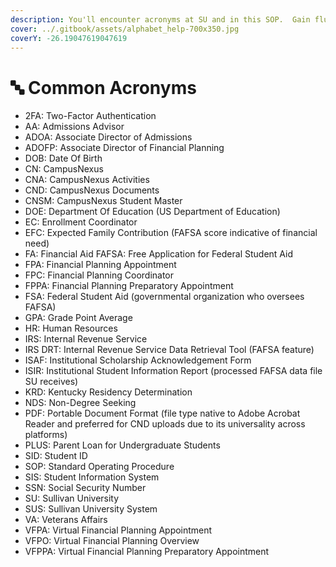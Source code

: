 ```yaml
---
description: You'll encounter acronyms at SU and in this SOP.  Gain fluency here.
cover: ../.gitbook/assets/alphabet_help-700x350.jpg
coverY: -26.19047619047619
---
```


# 🔤 Common Acronyms

* 2FA: Two-Factor Authentication
* AA: Admissions Advisor
* ADOA: Associate Director of Admissions
* ADOFP: Associate Director of Financial Planning
* DOB: Date Of Birth
* CN: CampusNexus
* CNA: CampusNexus Activities
* CND: CampusNexus Documents
* CNSM: CampusNexus Student Master
* DOE: Department Of Education (US Department of Education)
* EC: Enrollment Coordinator
* EFC: Expected Family Contribution (FAFSA score indicative of financial need)
* FA: Financial Aid FAFSA: Free Application for Federal Student Aid
* FPA: Financial Planning Appointment
* FPC: Financial Planning Coordinator
* FPPA: Financial Planning Preparatory Appointment
* FSA: Federal Student Aid (governmental organization who oversees FAFSA)
* GPA: Grade Point Average
* HR: Human Resources
* IRS: Internal Revenue Service
* IRS DRT: Internal Revenue Service Data Retrieval Tool (FAFSA feature)
* ISAF: Institutional Scholarship Acknowledgement Form
* ISIR: Institutional Student Information Report (processed FAFSA data file SU receives)
* KRD: Kentucky Residency Determination
* NDS: Non-Degree Seeking
* PDF: Portable Document Format (file type native to Adobe Acrobat Reader and preferred for CND uploads due to its universality across platforms)
* PLUS: Parent Loan for Undergraduate Students
* SID: Student ID
* SOP: Standard Operating Procedure
* SIS: Student Information System
* SSN: Social Security Number
* SU: Sullivan University
* SUS: Sullivan University System
* VA: Veterans Affairs
* VFPA: Virtual Financial Planning Appointment
* VFPO: Virtual Financial Planning Overview
* VFPPA: Virtual Financial Planning Preparatory Appointment

|   |
| - |
